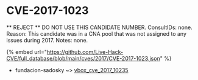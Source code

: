 # CVE-2017-1023

** REJECT ** DO NOT USE THIS CANDIDATE NUMBER. ConsultIDs: none. Reason: This candidate was in a CNA pool that was not assigned to any issues during 2017. Notes: none.

{% embed url="https://github.com/Live-Hack-CVE/full_database/blob/main/cves/2017/CVE-2017-1023.json" %}


* fundacion-sadosky ~> [vbox_cve_2017_10235](https://zeste.alice-snow.ru/2017/database/cve-2017-1023/vbox_cve_2017_10235-fundacion-sadosky)
